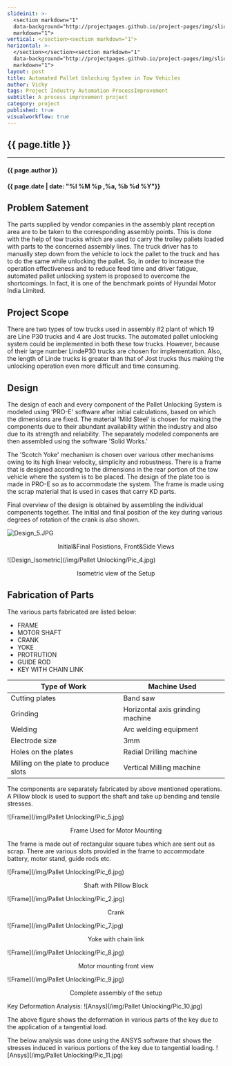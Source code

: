 ```yaml
---
slideinit: >-
  <section markdown="1"
  data-background="http://projectpages.github.io/project-pages/img/slidebackground.png"><section
  markdown="1">
vertical: </section><section markdown="1">
horizontal: >-
  </section></section><section markdown="1"
  data-background="http://projectpages.github.io/project-pages/img/slidebackground.png"><section
  markdown="1">
layout: post
title: Automated Pallet Unlocking System in Tow Vehicles
author: Vicky
tags: Project Industry Automation ProcessImprovement
subtitle: A process improvement project
category: project
published: true
visualworkflow: true
---
```

<!-- Start Writing Below in Markdown -->

<section markdown="1" data-background="http://projectpages.github.io/project-pages/img/slidebackground.png"><section markdown="1">

## {{ page.title }}

<hr>

#### {{ page.author }}

#### {{ page.date | date: "%I %M %p ,%a, %b %d %Y"}}


## Problem Satement

The parts supplied by vendor companies in the assembly plant reception area are to be taken to the corresponding assembly points. This is done with the help of tow trucks which are used to carry the trolley pallets loaded with parts to the concerned assembly lines. The truck driver has to manually step down from the vehicle to lock the pallet to the truck and has to do the same while unlocking the pallet. So, in order to increase the operation effectiveness and to reduce feed time and driver fatigue, automated pallet unlocking system is proposed to overcome the shortcomings. In fact, it is one of the benchmark points of Hyundai Motor India Limited.   

## Project Scope

There are two types of tow trucks used in assembly #2 plant of which 19 are Line P30 trucks and 4 are Jost trucks. The automated pallet unlocking system could be implemented in both these tow trucks. However, because of their large number LindeP30 trucks are chosen for implementation. Also, the length of Linde trucks is greater than that of Jost trucks thus making the unlocking operation even more difficult and time consuming.   

## Design

The design of each and every component of the Pallet Unlocking System is modeled using 'PRO-E' software after initial calculations, based on which the dimensions are fixed. The material 'Mild Steel' is chosen for making the components due to their abundant availability within the industry and also due to its strength and reliability. The separately modeled components are then assembled using the software 'Solid Works.'

The 'Scotch Yoke' mechanism is chosen over various other mechanisms owing to its high linear velocity, simplicity and robustness. There is a frame that is designed according to the dimensions in the rear portion of the tow vehicle where the system is to be placed. The design of the plate too is made in PRO-E so as to accommodate the system. The frame is made using the scrap material that is used in cases that carry KD parts.  

Final overview of the design is obtained by assembling the individual components together. The initial and final position of the key during various degrees of rotation of the crank is also shown.


![Design_5.JPG]({{site.baseurl}}/img/Design_5.JPG)
<p align="center">Initial&Final Posistions, Front&Side Views</p>

![Design_Isometric](/img/Pallet Unlocking/Pic_4.jpg)
<p align="center">Isometric view of the Setup</p>

## Fabrication of Parts

The various parts fabricated are listed below:

* FRAME
* MOTOR SHAFT
* CRANK
* YOKE
* PROTRUTION
* GUIDE ROD
* KEY WITH CHAIN LINK

| Type of Work | Machine Used
------- | -------
| Cutting plates  | Band saw
| Grinding | Horizontal axis grinding machine
| Welding | Arc welding equipment
| Electrode size | 3mm
| Holes on the plates | Radial Drilling machine
| Milling on the plate to produce slots | Vertical Milling machine


The components are separately fabricated by above mentioned operations. A Pillow block is used to support the shaft and take up bending and tensile stresses.

![Frame](/img/Pallet Unlocking/Pic_5.jpg)
<p align="center">Frame Used for Motor Mounting</p>

The frame is made out of rectangular square tubes which are sent out as scrap. There are various slots provided in the frame to accommodate battery, motor stand, guide rods etc.

![Frame](/img/Pallet Unlocking/Pic_6.jpg)
<p align="center">Shaft with Pillow Block</p>

![Frame](/img/Pallet Unlocking/Pic_2.jpg)
<p align="center">Crank</p>

![Frame](/img/Pallet Unlocking/Pic_7.jpg)
<p align="center">Yoke with chain link</p>

![Frame](/img/Pallet Unlocking/Pic_8.jpg)
<p align="center">Motor mounting front view</p>

![Frame](/img/Pallet Unlocking/Pic_9.jpg)
<p align="center">Complete assembly of the setup</p>

Key Deformation Analysis:
![Ansys](/img/Pallet Unlocking/Pic_10.jpg)

The above figure shows the deformation in various parts of the key due to the application of a tangential load.

The below analysis was done using the ANSYS software that shows the stresses induced in various portions of the key due to tangential loading.
![Ansys](/img/Pallet Unlocking/Pic_11.jpg)
